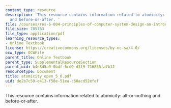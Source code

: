 ```yaml
---
content_type: resource
description: 'This resource contains information related to atomicity: all-or-nothing
  and before-or-after. '
file: /courses/res-6-004-principles-of-computer-system-design-an-introduction-spring-2009/de2b7c59e413f58e51eac60acd52efef_atomicity_open_5_0.pdf
file_size: 705763
file_type: application/pdf
learning_resource_types:
- Online Textbook
license: https://creativecommons.org/licenses/by-nc-sa/4.0/
ocw_type: OCWFile
parent_title: Online Textbook
parent_type: SupplementalResourceSection
parent_uid: b4e8d5a9-0bdf-6cd9-d3f9-716855fa7b12
resourcetype: Document
title: atomicity_open_5_0.pdf
uid: de2b7c59-e413-f58e-51ea-c60acd52efef
---
```

This resource contains information related to atomicity: all-or-nothing and before-or-after. 